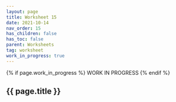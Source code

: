 ```yaml
---
layout: page
title: Worksheet 15
date: 2021-10-14
nav_order: 15
has_children: false
has_toc: false
parent: Worksheets
tag: worksheet
work_in_progress: true
---
```


{% if page.work_in_progress %}
    WORK IN PROGRESS
{% endif %}

## {{ page.title }}